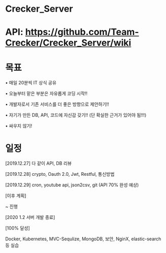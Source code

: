 # Crecker_Server


# API: https://github.com/Team-Crecker/Crecker_Server/wiki


# 목표 

• 매일 20분씩 IT 상식 공유

• 오늘부터 맡은 부분은 자유롭게 코딩 시작!! 

• 개발자로서 기존 서비스를 더 좋은 방향으로 제안하기!!

• 자기가 만든 DB, API, 코드에 자신감 갖기!!
(단 확실한 근거가 있어야 됨!!!)

• 싸우지 않기!

# 일정 

[2019.12.27]
다 같이 API, DB 리뷰 

[2019.12.28]
crypto, Oauth 2.0, Jwt, Restful, 통신방법

[2019.12.29]
cron, youtube api, json2csv, git (API 70% 완성 예상)


[이후 계획]

~ 진행 

[2020 1.2 서버 개발 종료]


[100% 달성]

Docker, Kubernetes, MVC-Sequlize, MongoDB, 보안, NginX, elastic-search 등 실습


